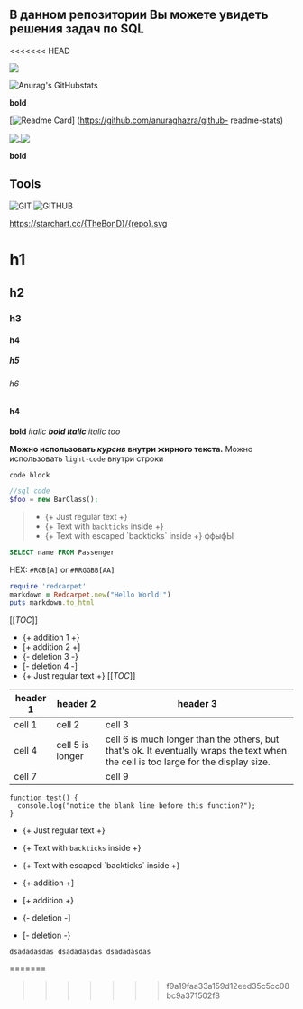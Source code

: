 ## В данном репозитории Вы можете увидеть решения задач по SQL




<<<<<<< HEAD



<img src="https://github-readme-stats.vercel.app/api?username=TheBonD&show_icons=true&theme=dracula&hide=stars,issues,contribs&title_color=ffffff&icon_color=bb2acf&text_color=daf7dc&bg_color=151515">



![Anurag's GitHubstats](https://github-readme-stats.vercel.app/api?username=TheBonD&show_icons=true&theme=flag-india&locale=ru&langs_count=2&hide=stars,issues,contribs)

**bold**

[![Readme Card](https://github-readme-stats.vercel.app/api/pin/?Username=anuraghazra&repo=github-readme-stats)] (https://github.com/anuraghazra/github- readme-stats)


<a href="https://github.com/TheBonD/SQL">
  <img align="center" src="https://github-readme-stats.vercel.app/api/pin/?username=TheBonD&repo=SQL" />
</a>
<a href="https://github.com/TheBonD/SQL">
  <img align="center" src="https://github-readme-stats.vercel.app/api/pin/?username=TheBonD&repo=SQL" />
</a>
   
 
   >

**bold**


## Tools
![GIT](https://img.shields.io/badge/git-F05032?style=for-the-badge&logo=git&logoColor=white) 
![GITHUB](https://img.shields.io/badge/github-181717?style=for-the-badge&logo=github&logoColor=white)

https://starchart.cc/{TheBonD}/{repo}.svg



# h1
## h2
### h3
#### h4
##### h5
###### h6
#### h4

**bold**
*italic*
***bold italic***
_italic too_

**Можно использовать _курсив_ внутри жирного текста.**
Можно использовать `light-code` внутри строки

```
code block
```

```php
//sql code
$foo = new BarClass();
```
> - {+ Just regular text +}
>- {+ Text with `backticks` inside +}
>- {+ Text with escaped \`backticks\` inside +}
ффыфЫ



```SQL
SELECT name FROM Passenger
```

HEX: `#RGB[A]` or `#RRGGBB[AA]`
```ruby
require 'redcarpet'
markdown = Redcarpet.new("Hello World!")
puts markdown.to_html
```
[[_TOC_]]
- {+ addition 1 +}
- [+ addition 2 +]
- {- deletion 3 -}
- [- deletion 4 -]
- {+ Just regular text +}
[[_TOC_]]


| header 1 | header 2 | header 3 |
| ---      |  ------  |----------|
| cell 1   | cell 2   | cell 3   |
| cell 4 | cell 5 is longer | cell 6 is much longer than the others, but that's ok. It eventually wraps the text when the cell is too large for the display size. |
| cell 7   |          | cell 9   |




```
function test() {
  console.log("notice the blank line before this function?");
}
```
- {+ Just regular text +}
- {+ Text with `backticks` inside +}
- {+ Text with escaped \`backticks\` inside +}




- {+ addition +]
- [+ addition +}
- {- deletion -]
- [- deletion -}



`
dsadadasdas
dsadadasdas
dsadadasdas
`


=======
>>>>>>> f9a19faa33a159d12eed35c5cc08bc9a371502f8



